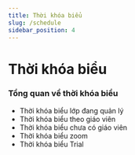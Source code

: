 ```yaml
---
title: Thời khóa biểu
slug: /schedule
sidebar_position: 4
---
```

# Thời khóa biểu

### Tổng quan về thời khóa biểu

- Thời khóa biểu lớp đang quản lý
- Thời khóa biểu theo giáo viên
- Thời khóa biểu chưa có giáo viên
- Thời khóa biểu zoom
- Thời khóa biểu Trial
